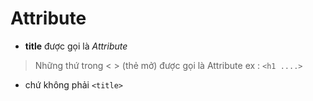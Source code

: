 # Attribute

- __title__ được gọi là _Attribute_

> Những thứ trong < > (thẻ mở) được gọi là Attribute
ex : ```<h1 ....>```
- chứ không phải ```<title>```